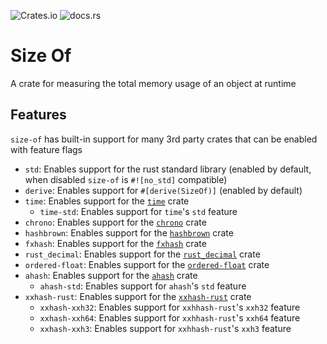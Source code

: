 ![Crates.io](https://img.shields.io/crates/v/size-of)
![docs.rs](https://img.shields.io/docsrs/size-of)

# Size Of

A crate for measuring the total memory usage of an object at runtime

## Features

`size-of` has built-in support for many 3rd party crates that can be enabled with feature flags

- `std`: Enables support for the rust standard library (enabled by default, when disabled `size-of` is `#![no_std]` compatible)
- `derive`: Enables support for `#[derive(SizeOf)]` (enabled by default)
- `time`: Enables support for the [`time`](https://docs.rs/time) crate
  - `time-std`: Enables support for `time`'s `std` feature
- `chrono`: Enables support for the [`chrono`](https://docs.rs/chrono) crate
- `hashbrown`: Enables support for the [`hashbrown`](https://docs.rs/hashbrown) crate
- `fxhash`: Enables support for the [`fxhash`](https://docs.rs/fxhash/latest/fxhash) crate
- `rust_decimal`: Enables support for the [`rust_decimal`](https://docs.rs/rust_decimal) crate
- `ordered-float`: Enables support for the [`ordered-float`](https://docs.rs/ordered-float) crate
- `ahash`: Enables support for the [`ahash`](https://docs.rs/ahash) crate
  - `ahash-std`: Enables support for `ahash`'s `std` feature
- `xxhash-rust`: Enables support for the [`xxhash-rust`](https://docs.rs/xxhash-rust) crate
  - `xxhash-xxh32`: Enables support for `xxhhash-rust`'s `xxh32` feature
  - `xxhash-xxh64`: Enables support for `xxhhash-rust`'s `xxh64` feature
  - `xxhash-xxh3`: Enables support for `xxhhash-rust`'s `xxh3` feature
